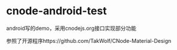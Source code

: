 # cnode-android-test
android写的demo，采用cnodejs.org接口实现部分功能

参照了开源程序https://github.com/TakWolf/CNode-Material-Design
